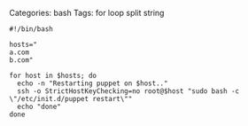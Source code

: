 Categories: bash
Tags: for
      loop
      split
      string


    #!/bin/bash
    
    hosts="
    a.com
    b.com"
    
    for host in $hosts; do
      echo -n "Restarting puppet on $host.."
      ssh -o StrictHostKeyChecking=no root@$host "sudo bash -c \"/etc/init.d/puppet restart\""
      echo "done"
    done